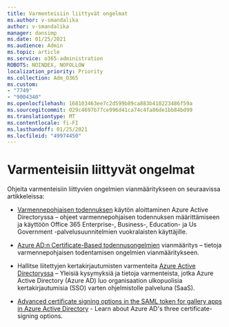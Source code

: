 ```yaml
---
title: Varmenteisiin liittyvät ongelmat
ms.author: v-smandalika
author: v-smandalika
manager: dansimp
ms.date: 01/25/2021
ms.audience: Admin
ms.topic: article
ms.service: o365-administration
ROBOTS: NOINDEX, NOFOLLOW
localization_priority: Priority
ms.collection: Adm_O365
ms.custom:
- "7749"
- "9004340"
ms.openlocfilehash: 168103463ee7c2d599b89ca883b410223486f59a
ms.sourcegitcommit: 029c4697b77ce996d41ca74c4fa86de1bb84bd99
ms.translationtype: MT
ms.contentlocale: fi-FI
ms.lasthandoff: 01/25/2021
ms.locfileid: "49974450"
---
```

# <a name="issues-with-certificates"></a>Varmenteisiin liittyvät ongelmat

Ohjeita varmenteisiin liittyvien ongelmien vianmääritykseen on seuraavissa artikkeleissa:

- [Varmennepohjaisen todennuksen](https://docs.microsoft.com/azure/active-directory/authentication/active-directory-certificate-based-authentication-get-started)  käytön aloittaminen Azure Active Directoryssa – ohjeet varmennepohjaisen todennuksen määrittämiseen ja käyttöön Office 365 Enterprise-, Business-, Education- ja Us Government -palvelusuunnitelmien vuokralaisten käyttäjille.

- [Azure AD:n Certificate-Based todennusongelmien](https://docs.microsoft.com/troubleshoot/azure/active-directory/certificate-based-authenticate-issue)  vianmääritys – tietoja varmennepohjaisen todentamisen ongelmien vianmääritykseen.

- Hallitse liitettyjen kertakirjautumisten varmenteita [Azure Active Directoryssa](https://docs.microsoft.com/azure/active-directory/manage-apps/manage-certificates-for-federated-single-sign-on) – Yleisiä kysymyksiä ja tietoja varmenteista, jotka Azure Active Directory (Azure AD) luo organisaation ulkopuolisia kertakirjautumisia (SSO) varten ohjelmistolle palveluna (SaaS).

- [Advanced certificate signing options in the SAML token for gallery apps in Azure Active Directory](https://docs.microsoft.com/azure/active-directory/manage-apps/certificate-signing-options)  - Learn about Azure AD's three certificate-signing options.

